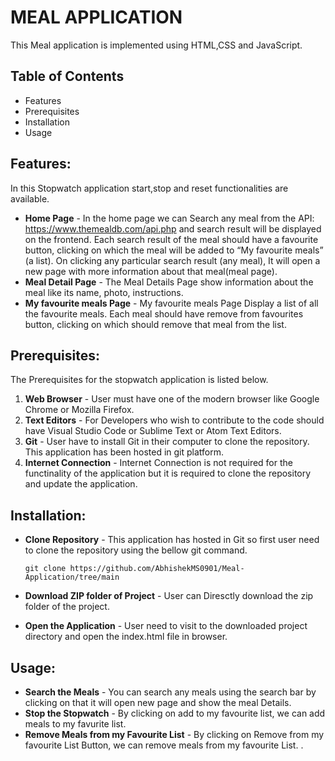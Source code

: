 # MEAL APPLICATION
  This Meal application is implemented using HTML,CSS and JavaScript.

## Table of Contents
- Features
- Prerequisites
- Installation
- Usage

 ## Features:
   In this Stopwatch application start,stop and reset functionalities are available.
   * **Home Page** - In the home page we can Search any meal from the API: https://www.themealdb.com/api.php and search result will be displayed on the frontend.
Each search result of the meal should have a favourite button, clicking on which the meal will be added to “My favourite meals” (a list).
On clicking any particular search result (any meal), It will open a new page with more information about that meal(meal page).
   * **Meal Detail Page** - The Meal Details Page show information about the meal like its name, photo, instructions.
   * **My favourite meals Page** - My favourite meals Page Display a list of all the favourite meals. Each meal should have remove from favourites button, clicking on which should remove that meal from the list.
## Prerequisites:
   The Prerequisites for the stopwatch application is listed below.

   1. **Web Browser** - User must have one of the modern browser like Google Chrome or Mozilla Firefox.
   1. **Text Editors** - For Developers who wish to contribute to the code should have Visual Studio Code or Sublime Text or Atom Text Editors.
   1. **Git** - User have to install Git in their computer to clone the repository. This application has been hosted in git platform. 
   1. **Internet Connection** - Internet Connection is not required for the functinality of the application but it is required to clone the repository and update the application.

   ## Installation:
- **Clone Repository** - This application has hosted in Git so first user need to clone the repository using the bellow git command.
  
      git clone https://github.com/AbhishekMS0901/Meal-Application/tree/main

- **Download ZIP folder of Project** - User can Diresctly download the zip folder of the project.

- **Open the Application** - User need to visit to the downloaded project directory and open the index.html file in browser.

## Usage:

   - **Search the Meals** -  You can search any meals using the search bar by clicking on that it will open new page and show the meal Details.
   - **Stop the Stopwatch** - By clicking on add to my favourite list, we can add meals to my favurite list.
   - **Remove Meals from my Favourite List** - By clicking on Remove from my favourite List Button, we can remove meals from my favourite List. . 



     


   

      
